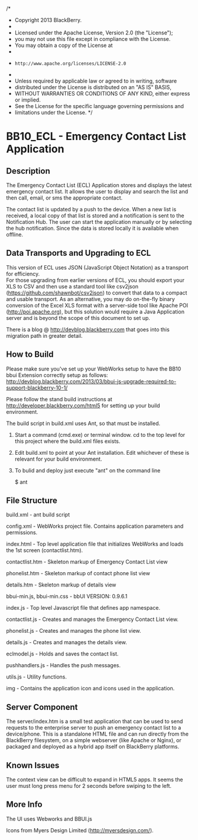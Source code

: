 /*
 * Copyright 2013 BlackBerry.
 *
 * Licensed under the Apache License, Version 2.0 (the "License");
 * you may not use this file except in compliance with the License.
 * You may obtain a copy of the License at
 *
 *     http://www.apache.org/licenses/LICENSE-2.0
 *
 * Unless required by applicable law or agreed to in writing, software
 * distributed under the License is distributed on an "AS IS" BASIS,
 * WITHOUT WARRANTIES OR CONDITIONS OF ANY KIND, either express or implied.
 * See the License for the specific language governing permissions and
 * limitations under the License.
 */


BB10_ECL - Emergency Contact List Application
========

## Description

The Emergency Contact List (ECL) Application stores and displays the
latest emergency contact list.  It allows the user to display and
search the list and then call, email, or sms the appropriate contact.

The contact list is updated by a push to the device.  When a new list
is received, a local copy of that list is stored and a notification is
sent to the Notification Hub.  The user can start the application
manually or by selecting the hub notification.  Since the data is
stored locally it is available when offline.

## Data Transports and Upgrading to ECL 

This version of ECL uses JSON (JavaScript Object Notation) as a transport for efficiency.  
For those upgrading from earlier versions of ECL, you should export your XLS to CSV and 
then use a standard tool like csv2json (https://github.com/shawnbot/csv2json) to convert 
that data to a compact and usable transport.  As an alternative, you may do on-the-fly 
binary conversion of the Excel XLS format with a server-side tool like Apache POI 
(http://poi.apache.org), but this solution would require a Java Application server and
is beyond the scope of this document to set up.

There is a blog @ http://devblog.blackberry.com that goes into this migration path in 
greater detail.

## How to Build

Please make sure you've set up your WebWorks setup to have the BB10 bbui Extension 
correctly setup as follows:
	http://devblog.blackberry.com/2013/03/bbui-js-upgrade-required-to-support-blackberry-10-1/

Please follow the stand build instructions at http://developer.blackberry.com/html5
for setting up your build environment.

The build script in build.xml uses Ant, so that must be installed.

1. Start a command (cmd.exe) or terminal window. cd to the top level for
   this project where the build.xml files exists.

2. Edit build.xml to point at your Ant installation.  Edit whichever of
   these is relevant for your build environment.

   <property name="anthome.mac"
    value="/.../BB10-WebWorks-Community-Samples/Ant-Build-Script/tools/apache-ant-1.8.2"/>

   <property name="anthome.win"
   value="C:\...\src\Ant-Build-Script\Ant-Build-Script\tools\apache-ant-1.8.2" />

3. To bulid and deploy just execute "ant" on the command line

   $ ant


##  File Structure

build.xml - ant build script

config.xml - WebWorks project file.  Contains application parameters and
permissions.

index.html - Top level application file that initializes WebWorks and loads
the 1st screen (contactlist.htm).

contactlist.htm - Skeleton markup of Emergency Contact List view

phonelist.htm - Skeleton markup of contact phone list view

details.htm - Skeleton markup of details view

bbui-min.js, bbui-min.css -  bbUI VERSION: 0.9.6.1

index.js - Top level Javascript file that defines app namespace.

contactlist.js - Creates and manages the Emergency Contact List view.

phonelist.js - Creates and manages the phone list view.

details.js - Creates and manages the details view.

eclmodel.js - Holds and saves the contact list.

pushhandlers.js - Handles the push messages.

utils.js - Utility functions.  

img - Contains the application icon and icons used in the application.


## Server Component

The server/index.htm is a small test application that can be used to send requests
to the enterprise server to push an emergency contact list to a device/phone.
This is a standalone HTML file and can run directly from the BlackBerry filesystem,
on a simple webserver (like Apache or Nginx), or packaged and deployed as a hybrid app
itself on BlackBerry platforms.


## Known Issues

The context view can be difficult to expand in HTML5 apps. 
It seems the user must long press menu for 2 seconds before swiping to
the left.


## More Info

The UI uses Webworks and BBUI.js

Icons from Myers Design Limited (http://myersdesign.com/).

